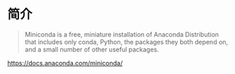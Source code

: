 # 简介

> Miniconda is a free, miniature installation of Anaconda Distribution that includes only conda, Python, the packages they both depend on, and a small number of other useful packages.

https://docs.anaconda.com/miniconda/

